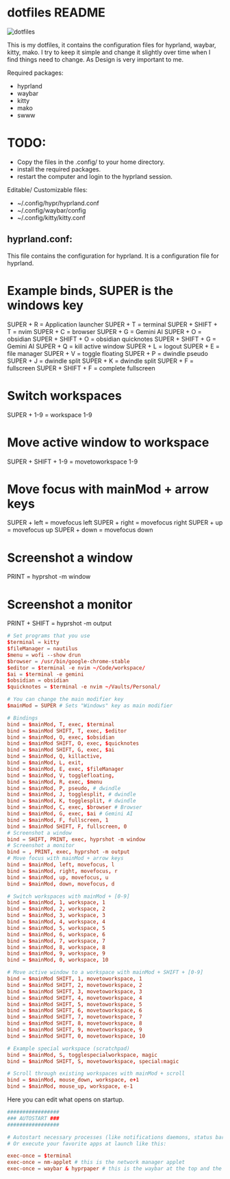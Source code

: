 # dotfiles README
![dotfiles](https://github.com/dmakram/dotfiles/assets/preview.png)

This is my dotfiles, it contains the configuration files for hyprland, waybar, kitty, mako. I try to keep it simple and change it slightly over time when I find things need to change. As Design is very important to me.

Required packages:
- hyprland
- waybar
- kitty
- mako
- swww


# TODO:
- Copy the files in the .config/ to your home directory.
- install the required packages.
- restart the computer and login to the hyprland session.


Editable/ Customizable files:
- ~/.config/hypr/hyprland.conf
- ~/.config/waybar/config
- ~/.config/kitty/kitty.conf


## hyprland.conf:

This file contains the configuration for hyprland. It is a configuration file for hyprland.

# Example binds, SUPER is the windows key
SUPER + R = Application launcher
SUPER + T = terminal
SUPER + SHIFT + T = nvim
SUPER + C = browser
SUPER + G = Gemini AI
SUPER + O = obsidian
SUPER + SHIFT + O = obsidian quicknotes
SUPER + SHIFT + G = Gemini AI
SUPER + Q = kill active window
SUPER + L = logout
SUPER + E = file manager
SUPER + V = toggle floating
SUPER + P = dwindle pseudo
SUPER + J = dwindle split
SUPER + K = dwindle split
SUPER + F = fullscreen
SUPER + SHIFT + F = complete fullscreen
# Switch workspaces
SUPER + 1-9 = workspace 1-9
# Move active window to workspace
SUPER + SHIFT + 1-9 = movetoworkspace 1-9
# Move focus with mainMod + arrow keys
SUPER + left = movefocus left
SUPER + right = movefocus right
SUPER + up = movefocus up
SUPER + down = movefocus down

# Screenshot a window
PRINT = hyprshot -m window
# Screenshot a monitor
PRINT + SHIFT = hyprshot -m output

``` hyprland.conf
# Set programs that you use
$terminal = kitty
$fileManager = nautilus
$menu = wofi --show drun
$browser = /usr/bin/google-chrome-stable
$editor = $terminal -e nvim ~/Code/workspace/
$ai = $terminal -e gemini
$obsidian = obsidian
$quicknotes = $terminal -e nvim ~/Vaults/Personal/

# You can change the main modifier key
$mainMod = SUPER # Sets "Windows" key as main modifier

# Bindings
bind = $mainMod, T, exec, $terminal
bind = $mainMod SHIFT, T, exec, $editor
bind = $mainMod, O, exec, $obsidian
bind = $mainMod SHIFT, O, exec, $quicknotes
bind = $mainMod SHIFT, G, exec, $ai
bind = $mainMod, Q, killactive,
bind = $mainMod, L, exit,
bind = $mainMod, E, exec, $fileManager
bind = $mainMod, V, togglefloating,
bind = $mainMod, R, exec, $menu
bind = $mainMod, P, pseudo, # dwindle
bind = $mainMod, J, togglesplit, # dwindle
bind = $mainMod, K, togglesplit, # dwindle
bind = $mainMod, C, exec, $browser # Browser
bind = $mainMod, G, exec, $ai # Gemini AI
bind = $mainMod, F, fullscreen, 1
bind = $mainMod SHIFT, F, fullscreen, 0
# Screenshot a window
bind = SHIFT, PRINT, exec, hyprshot -m window
# Screenshot a monitor
bind = , PRINT, exec, hyprshot -m output
# Move focus with mainMod + arrow keys
bind = $mainMod, left, movefocus, l
bind = $mainMod, right, movefocus, r
bind = $mainMod, up, movefocus, u
bind = $mainMod, down, movefocus, d

# Switch workspaces with mainMod + [0-9]
bind = $mainMod, 1, workspace, 1
bind = $mainMod, 2, workspace, 2
bind = $mainMod, 3, workspace, 3
bind = $mainMod, 4, workspace, 4
bind = $mainMod, 5, workspace, 5
bind = $mainMod, 6, workspace, 6
bind = $mainMod, 7, workspace, 7
bind = $mainMod, 8, workspace, 8
bind = $mainMod, 9, workspace, 9
bind = $mainMod, 0, workspace, 10

# Move active window to a workspace with mainMod + SHIFT + [0-9]
bind = $mainMod SHIFT, 1, movetoworkspace, 1
bind = $mainMod SHIFT, 2, movetoworkspace, 2
bind = $mainMod SHIFT, 3, movetoworkspace, 3
bind = $mainMod SHIFT, 4, movetoworkspace, 4
bind = $mainMod SHIFT, 5, movetoworkspace, 5
bind = $mainMod SHIFT, 6, movetoworkspace, 6
bind = $mainMod SHIFT, 7, movetoworkspace, 7
bind = $mainMod SHIFT, 8, movetoworkspace, 8
bind = $mainMod SHIFT, 9, movetoworkspace, 9
bind = $mainMod SHIFT, 0, movetoworkspace, 10

# Example special workspace (scratchpad)
bind = $mainMod, S, togglespecialworkspace, magic
bind = $mainMod SHIFT, S, movetoworkspace, special:magic

# Scroll through existing workspaces with mainMod + scroll
bind = $mainMod, mouse_down, workspace, e+1
bind = $mainMod, mouse_up, workspace, e-1

```
Here you can edit what opens on startup.
```hyprland.conf
#################
### AUTOSTART ###
#################

# Autostart necessary processes (like notifications daemons, status bars, etc.)
# Or execute your favorite apps at launch like this:

exec-once = $terminal
exec-once = nm-applet # this is the network manager applet
exec-once = waybar & hyprpaper # this is the waybar at the top and the hyprpaper is the wallpaper system



```
